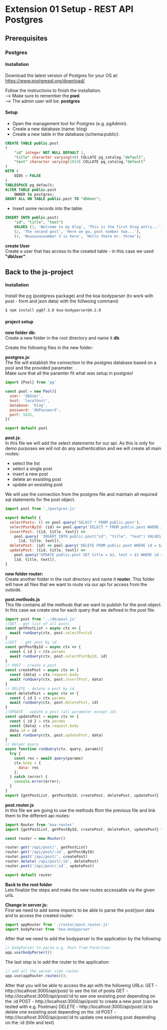 # Extension 01 Setup - REST API Postgres

## Prerequisites

### Postgres

#### Installation
Download the latest version of Postgres for your OS at:  
https://www.postgresql.org/download/

Follow the instructions to finish the installation.  
--> Make sure to remember the __pwd__.  
--> The admin user will be: __postgres__

#### Setup
- Open the management tool for Postgres (e.g. pgAdmin).
- Create a new database (name: blog)
- Create a new table in the database (schema:public):

```sql
CREATE TABLE public.post
(
    "id" integer NOT NULL DEFAULT 1,
    "title" character varying(40) COLLATE pg_catalog."default",
    "text" character varying(1024) COLLATE pg_catalog."default"
)
WITH (
    OIDS = FALSE
)
TABLESPACE pg_default;
ALTER TABLE public.post
    OWNER to postgres;
GRANT ALL ON TABLE public.post TO "dbUser";

```
- Insert some records into the table:

```sql
INSERT INTO public.post(
	"id", "title", "text")
	VALUES (1, 'Welcome to my blog', 'This is the first blog entry...'),
    (2, 'The second post', 'Here we go, post number two...'),
    (3, 'Nuuuuuuuuumber 3 is here', 'Hello there mr. three');
```

__create User__  
Create a user that has access to the created table - in this case we used __"dbUser"__.

## Back to the js-project

#### Installation
Install the pg (postgress package) and the koa bodyparser (to work with post - form and json data) with the follwoing command:
```bash
$ npm install pg@7.3.0 koa-bodyparser@4.2.0
```

#### project setup
__new folder db:__  
Create a new folder in the root directory and name it __db__.

Create the following files in the new folder:  

__postgres.js__:  
The file will establish the connection to the postgres database based on a pool and the provided parameter.  
Make sure that all the paramter fit what was setup in postgres!
```javascript
import {Pool} from 'pg'

const pool = new Pool({
  user: 'dbUser',
  host: 'localhost',
  database: 'blog',
  password: 'dbPassword',
  port: 5432,
})

export default pool
```
__post.js__:  
In this file we will add the select statements for our api.
As this is only for demo purposes we will not do any authentication and we will create all main
routes:
- select the list
- select a single post
- insert a new post
- delete an exsisting post
- update an exsisting post

We will use the connection from the postgres file and maintain all required sql statements for the post object.

```javascript
import pool from './postgres.js'

export default {
  selectPosts: () => pool.query('SELECT * FROM public.post'),
  selectPostById: (id) => pool.query('SELECT * FROM public.post WHERE id = $1', [id]),
  insertPost: ({id, title, text}) =>
    pool.query( 'INSERT INTO public.post("id", "title", "text") VALUES ($1, $2, $3)',
      [id, title, text]),
  deletePost: (id) => pool.query('DELETE FROM public.post WHERE id = $1', [id]),
  updatePost: ({id, title, text}) =>
    pool.query('UPDATE public.post SET title = $2, text = $3 WHERE id = $1',
    [id, title, text]),
}
```
__new folder router:__  
Create another folder in the root directory and name it __router__.
This folder will have all files that we want to route via our api for access from the outside.

__post.methods.js__  
This file contains all the methods that we want to publish for the post object.
In this case we create one for each query that we defined in the post file:
```javascript
import post from '../db/post.js'
//GET - get list of all posts
const getPostList = async ctx => {
  await runQuery(ctx, post.selectPosts)
}
//GET  - get post by id
const getPostById = async ctx => {
  const { id } = ctx.params
  await runQuery(ctx, post.selectPostById, id)
}
// POST - create a post
const createPost = async ctx => {
  const {data} = ctx.request.body
  await runQuery(ctx, post.insertPost, data)
}
// DELETE - delete a post by id
const deletePost = async ctx => {
  const { id } = ctx.params
  await runQuery(ctx, post.deletePost, id)
}
//UPDATE - update a post (all parameter except id)
const updatePost = async ctx => {
  const { id } = ctx.params
  const {data} = ctx.request.body
  data.id = id
  await runQuery(ctx, post.updatePost, data)
}
// Helper query
async function runQuery(ctx, query, params){
  try {
    const res = await query(params)
    ctx.body = {
      data: res
    };
  } catch (error) {
    console.error(error);
  }
}
export {getPostList, getPostById, createPost, deletePost, updatePost}
```

__post.router.js__  
In this file we are going to use the methods ffom the previous file and link them to the different api routes:

```javascript
import Router from 'koa-router'
import {getPostList, getPostById, createPost, deletePost, updatePost} from './post.methods.js'

const router = new Router()

router.get('/api/post/', getPostList)
router.get('/api/post/:id', getPostById)
router.post('/api/post/', createPost)
router.delete('/api/post/:id', deletePost)
router.post('/api/post/:id', updatePost)

export default router
```

__Back to the root folder__  
Lets finalize the steps and make the new routes accessable via the given urls.

__Change in server.js:__  
First we need to add some imports to be able to parse the post/json data and to access the created router:

```javascript
import appRouter from './router/post.router.js'
import bodyParser from 'koa-bodyparser'
```

After that we need to add the bodyparser to the application by the following:
```javascript
// bodyParser to parse e.g. Post from Form/Json
app.use(bodyParser())
```

The last step is to add the router to the application:
```javascript
// add all the server side routes
app.use(appRouter.routes());
```

After that you will be able to access the api with the following URLs:
GET - http://localhost:3000/api/post/ to see the list of posts
GET - http://localhost:3000/api/post/:id to see one exsisting post depending on the :id
POST - http://localhost:3000/api/post/ to create a new post (can be tested with e.g. Postman)
DELETE - http://localhost:3000/api/post/:id to delete one exsisting post depending on the :id
POST - http://localhost:3000/api/post/:id to update one exsisting post depending on the :id (title and text)
